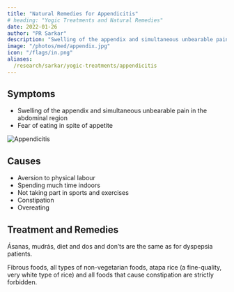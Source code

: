 ```yaml
---
title: "Natural Remedies for Appendicitis"
# heading: "Yogic Treatments and Natural Remedies"
date: 2022-01-26
author: "PR Sarkar"
description: "Swelling of the appendix and simultaneous unbearable pain in the abdominal region; fear of eating in spite of appetite or desire for food"
image: "/photos/med/appendix.jpg"
icon: "/flags/in.png"
aliases:
  /research/sarkar/yogic-treatments/appendicitis
---
```



## Symptoms

- Swelling of the appendix and simultaneous unbearable pain in the abdominal region
- Fear of eating in spite of appetite

![Appendicitis](/photos/med/appendix.jpg)


## Causes

- Aversion to physical labour
- Spending much time indoors
- Not taking part in sports and exercises
- Constipation
- Overeating


## Treatment and Remedies

Ásanas, mudrás, diet and dos and don’ts are the same as for dyspepsia patients. 

Fibrous foods, all types of non-vegetarian foods, atapa rice (a fine-quality, very white type of rice) and all foods that cause constipation are strictly forbidden.


